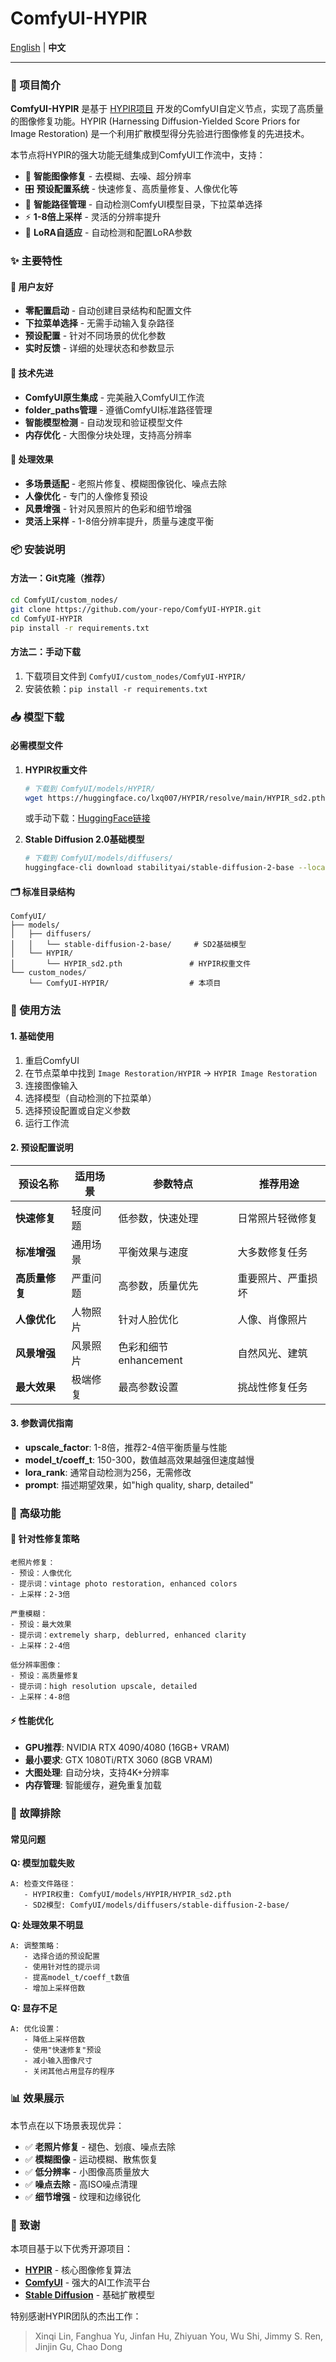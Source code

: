 # ComfyUI-HYPIR

[English](README_EN.md) | **中文**

---

### 📖 项目简介

**ComfyUI-HYPIR** 是基于 [HYPIR项目](https://github.com/XPixelGroup/HYPIR) 开发的ComfyUI自定义节点，实现了高质量的图像修复功能。HYPIR (Harnessing Diffusion-Yielded Score Priors for Image Restoration) 是一个利用扩散模型得分先验进行图像修复的先进技术。

本节点将HYPIR的强大功能无缝集成到ComfyUI工作流中，支持：
- 🔧 **智能图像修复** - 去模糊、去噪、超分辨率
- 🎛️ **预设配置系统** - 快速修复、高质量修复、人像优化等
- 📁 **智能路径管理** - 自动检测ComfyUI模型目录，下拉菜单选择
- ⚡ **1-8倍上采样** - 灵活的分辨率提升
- 🎯 **LoRA自适应** - 自动检测和配置LoRA参数

### ✨ 主要特性

#### 🚀 **用户友好**
- **零配置启动** - 自动创建目录结构和配置文件
- **下拉菜单选择** - 无需手动输入复杂路径
- **预设配置** - 针对不同场景的优化参数
- **实时反馈** - 详细的处理状态和参数显示

#### 🔧 **技术先进**
- **ComfyUI原生集成** - 完美融入ComfyUI工作流
- **folder_paths管理** - 遵循ComfyUI标准路径管理
- **智能模型检测** - 自动发现和验证模型文件
- **内存优化** - 大图像分块处理，支持高分辨率

#### 🎨 **处理效果**
- **多场景适配** - 老照片修复、模糊图像锐化、噪点去除
- **人像优化** - 专门的人像修复预设
- **风景增强** - 针对风景照片的色彩和细节增强
- **灵活上采样** - 1-8倍分辨率提升，质量与速度平衡

### 📦 安装说明

#### 方法一：Git克隆（推荐）
```bash
cd ComfyUI/custom_nodes/
git clone https://github.com/your-repo/ComfyUI-HYPIR.git
cd ComfyUI-HYPIR
pip install -r requirements.txt
```

#### 方法二：手动下载
1. 下载项目文件到 `ComfyUI/custom_nodes/ComfyUI-HYPIR/`
2. 安装依赖：`pip install -r requirements.txt`

### 📥 模型下载

#### 必需模型文件

1. **HYPIR权重文件**
   ```bash
   # 下载到 ComfyUI/models/HYPIR/
   wget https://huggingface.co/lxq007/HYPIR/resolve/main/HYPIR_sd2.pth
   ```
   或手动下载：[HuggingFace链接](https://huggingface.co/lxq007/HYPIR/tree/main)

2. **Stable Diffusion 2.0基础模型**
   ```bash
   # 下载到 ComfyUI/models/diffusers/
   huggingface-cli download stabilityai/stable-diffusion-2-base --local-dir ComfyUI/models/diffusers/stable-diffusion-2-base
   ```

#### 🗂️ 标准目录结构
```
ComfyUI/
├── models/
│   ├── diffusers/
│   │   └── stable-diffusion-2-base/     # SD2基础模型
│   └── HYPIR/
│       └── HYPIR_sd2.pth               # HYPIR权重文件
└── custom_nodes/
    └── ComfyUI-HYPIR/                  # 本项目
```

### 🎯 使用方法

#### 1. **基础使用**
1. 重启ComfyUI
2. 在节点菜单中找到 `Image Restoration/HYPIR` → `HYPIR Image Restoration`
3. 连接图像输入
4. 选择模型（自动检测的下拉菜单）
5. 选择预设配置或自定义参数
6. 运行工作流

#### 2. **预设配置说明**
| 预设名称 | 适用场景 | 参数特点 | 推荐用途 |
|----------|----------|----------|----------|
| **快速修复** | 轻度问题 | 低参数，快速处理 | 日常照片轻微修复 |
| **标准增强** | 通用场景 | 平衡效果与速度 | 大多数修复任务 |
| **高质量修复** | 严重问题 | 高参数，质量优先 | 重要照片、严重损坏 |
| **人像优化** | 人物照片 | 针对人脸优化 | 人像、肖像照片 |
| **风景增强** | 风景照片 | 色彩和细节enhancement | 自然风光、建筑 |
| **最大效果** | 极端修复 | 最高参数设置 | 挑战性修复任务 |

#### 3. **参数调优指南**
- **upscale_factor**: 1-8倍，推荐2-4倍平衡质量与性能
- **model_t/coeff_t**: 150-300，数值越高效果越强但速度越慢
- **lora_rank**: 通常自动检测为256，无需修改
- **prompt**: 描述期望效果，如"high quality, sharp, detailed"

### 🚀 高级功能

#### 🎨 **针对性修复策略**
```
老照片修复：
- 预设：人像优化
- 提示词：vintage photo restoration, enhanced colors
- 上采样：2-3倍

严重模糊：
- 预设：最大效果  
- 提示词：extremely sharp, deblurred, enhanced clarity
- 上采样：2-4倍

低分辨率图像：
- 预设：高质量修复
- 提示词：high resolution upscale, detailed
- 上采样：4-8倍
```

#### ⚡ **性能优化**
- **GPU推荐**: NVIDIA RTX 4090/4080 (16GB+ VRAM)
- **最小要求**: GTX 1080Ti/RTX 3060 (8GB VRAM)
- **大图处理**: 自动分块，支持4K+分辨率
- **内存管理**: 智能缓存，避免重复加载

### 🔧 故障排除

#### 常见问题

**Q: 模型加载失败**
```
A: 检查文件路径：
   - HYPIR权重: ComfyUI/models/HYPIR/HYPIR_sd2.pth
   - SD2模型: ComfyUI/models/diffusers/stable-diffusion-2-base/
```

**Q: 处理效果不明显**
```
A: 调整策略：
   - 选择合适的预设配置
   - 使用针对性的提示词
   - 提高model_t/coeff_t数值
   - 增加上采样倍数
```

**Q: 显存不足**
```
A: 优化设置：
   - 降低上采样倍数
   - 使用"快速修复"预设
   - 减小输入图像尺寸
   - 关闭其他占用显存的程序
```

### 📊 效果展示

本节点在以下场景表现优异：
- ✅ **老照片修复** - 褪色、划痕、噪点去除
- ✅ **模糊图像** - 运动模糊、散焦恢复  
- ✅ **低分辨率** - 小图像高质量放大
- ✅ **噪点去除** - 高ISO噪点清理
- ✅ **细节增强** - 纹理和边缘锐化

### 🤝 致谢

本项目基于以下优秀开源项目：
- **[HYPIR](https://github.com/XPixelGroup/HYPIR)** - 核心图像修复算法
- **[ComfyUI](https://github.com/comfyanonymous/ComfyUI)** - 强大的AI工作流平台
- **[Stable Diffusion](https://huggingface.co/stabilityai/stable-diffusion-2-base)** - 基础扩散模型

特别感谢HYPIR团队的杰出工作：
> Xinqi Lin, Fanghua Yu, Jinfan Hu, Zhiyuan You, Wu Shi, Jimmy S. Ren, Jinjin Gu, Chao Dong
